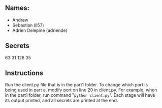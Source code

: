 ## Names:
- Andrew
- Sebastian (ll57) 
- Adrien Delepine (adriende)

## Secrets
63 31 128 35

## Instructions 
Run the client.py file that is in the part1 folder. 
To change which port is being used in part a, modify port on line 20 in client.py.
For example, when in the part1 folder, run command "`python client.py`".
Each stage will have its output printed, and all secrets are printed at the end.